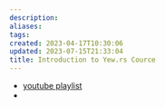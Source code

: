 ```yaml
---
description:
aliases: 
tags: 
created: 2023-04-17T10:30:06
updated: 2023-07-15T21:33:04
title: Introduction to Yew.rs Cource
---
```

- [youtube playlist](https://www.youtube.com/playlist?list=PLrmY5pVcnuE_R5qJ0o30eGw77bWmnrUtL)
- 
